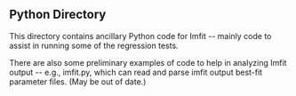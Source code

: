 ## Python Directory

This directory contains ancillary Python code for Imfit -- mainly code to assist in running
some of the regression tests.

There are also some preliminary examples of code to help in analyzing Imfit output -- e.g.,
imfit.py, which can read and parse imfit output best-fit parameter files. (May be out of date.)
